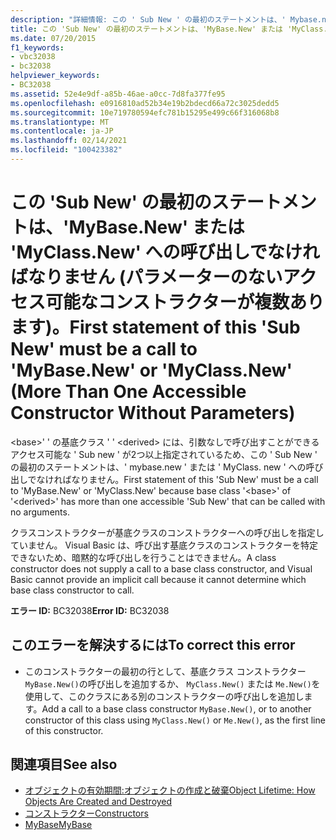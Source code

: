 ```yaml
---
description: "詳細情報: この ' Sub New ' の最初のステートメントは、' Mybase.new ' または ' MyClass ' の呼び出しでなければなりません (パラメーターのないアクセス可能なコンストラクターが複数あります)"
title: この 'Sub New' の最初のステートメントは、'MyBase.New' または 'MyClass.New' への呼び出しでなければなりません (パラメーターのないアクセス可能なコンストラクターが複数あります)。
ms.date: 07/20/2015
f1_keywords:
- vbc32038
- bc32038
helpviewer_keywords:
- BC32038
ms.assetid: 52e4e9df-a85b-46ae-a0cc-7d8fa377fe95
ms.openlocfilehash: e0916810ad52b34e19b2bdecd66a72c3025dedd5
ms.sourcegitcommit: 10e719780594efc781b15295e499c66f316068b8
ms.translationtype: MT
ms.contentlocale: ja-JP
ms.lasthandoff: 02/14/2021
ms.locfileid: "100423382"
---
```

# <a name="first-statement-of-this-sub-new-must-be-a-call-to-mybasenew-or-myclassnew-more-than-one-accessible-constructor-without-parameters"></a><span data-ttu-id="b84d9-103">この 'Sub New' の最初のステートメントは、'MyBase.New' または 'MyClass.New' への呼び出しでなければなりません (パラメーターのないアクセス可能なコンストラクターが複数あります)。</span><span class="sxs-lookup"><span data-stu-id="b84d9-103">First statement of this 'Sub New' must be a call to 'MyBase.New' or 'MyClass.New' (More Than One Accessible Constructor Without Parameters)</span></span>

<span data-ttu-id="b84d9-104">\<base>' ' の基底クラス ' ' \<derived> には、引数なしで呼び出すことができるアクセス可能な ' Sub new ' が2つ以上指定されているため、この ' Sub New ' の最初のステートメントは、' mybase.new ' または ' MyClass. new ' への呼び出しでなければなりません。</span><span class="sxs-lookup"><span data-stu-id="b84d9-104">First statement of this 'Sub New' must be a call to 'MyBase.New' or 'MyClass.New' because base class '\<base>' of '\<derived>' has more than one accessible 'Sub New' that can be called with no arguments.</span></span>  
  
 <span data-ttu-id="b84d9-105">クラスコンストラクターが基底クラスのコンストラクターへの呼び出しを指定していません。 Visual Basic は、呼び出す基底クラスのコンストラクターを特定できないため、暗黙的な呼び出しを行うことはできません。</span><span class="sxs-lookup"><span data-stu-id="b84d9-105">A class constructor does not supply a call to a base class constructor, and Visual Basic cannot provide an implicit call because it cannot determine which base class constructor to call.</span></span>  
  
 <span data-ttu-id="b84d9-106">**エラー ID:** BC32038</span><span class="sxs-lookup"><span data-stu-id="b84d9-106">**Error ID:** BC32038</span></span>  
  
## <a name="to-correct-this-error"></a><span data-ttu-id="b84d9-107">このエラーを解決するには</span><span class="sxs-lookup"><span data-stu-id="b84d9-107">To correct this error</span></span>  
  
- <span data-ttu-id="b84d9-108">このコンストラクターの最初の行として、基底クラス コンストラクター `MyBase.New()`の呼び出しを追加するか、 `MyClass.New()` または `Me.New()`を使用して、このクラスにある別のコンストラクターの呼び出しを追加します。</span><span class="sxs-lookup"><span data-stu-id="b84d9-108">Add a call to a base class constructor `MyBase.New()`, or to another constructor of this class using `MyClass.New()` or `Me.New()`, as the first line of this constructor.</span></span>  
  
## <a name="see-also"></a><span data-ttu-id="b84d9-109">関連項目</span><span class="sxs-lookup"><span data-stu-id="b84d9-109">See also</span></span>

- [<span data-ttu-id="b84d9-110">オブジェクトの有効期間:オブジェクトの作成と破棄</span><span class="sxs-lookup"><span data-stu-id="b84d9-110">Object Lifetime: How Objects Are Created and Destroyed</span></span>](../programming-guide/language-features/objects-and-classes/object-lifetime-how-objects-are-created-and-destroyed.md)
- [<span data-ttu-id="b84d9-111">コンストラクター</span><span class="sxs-lookup"><span data-stu-id="b84d9-111">Constructors</span></span>](../programming-guide/concepts/object-oriented-programming.md#constructors)
- [<span data-ttu-id="b84d9-112">MyBase</span><span class="sxs-lookup"><span data-stu-id="b84d9-112">MyBase</span></span>](../programming-guide/program-structure/me-my-mybase-and-myclass.md#mybase)

